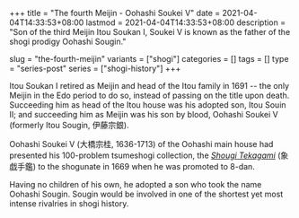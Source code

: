+++
title = "The fourth Meijin - Oohashi Soukei V"
date = 2021-04-04T14:33:53+08:00
lastmod = 2021-04-04T14:33:53+08:00
description = "Son of the third Meijin Itou Soukan I, Soukei V is known as the father of the shogi prodigy Oohashi Sougin."

slug = "the-fourth-meijin"
variants = ["shogi"]
categories = []
tags = []
type = "series-post"
series = ["shogi-history"]
+++


Itou Soukan I retired as Meijin and head of the Itou family in 1691 -- the only Meijin in the Edo period to do so, instead of passing on the title upon death. Succeeding him as head of the Itou house was his adopted son, Itou Souin II; and succeeding him as Meijin was his son by blood, Oohashi Soukei V (formerly Itou Sougin, 伊藤宗銀).

Oohashi Soukei V (大橋宗桂, 1636-1713) of the Oohashi main house had presented his 100-problem tsumeshogi collection, the [*Shougi Tekagami*](http://park6.wakwak.com/~k-oohasi/shougi/html/tekagami/tekagami00.html) (象戯手鑑) to the shogunate in 1669 when he was promoted to 8-dan.

Having no children of his own, he adopted a son who took the name Oohashi Sougin. Sougin would be involved in one of the shortest yet most intense rivalries in shogi history.